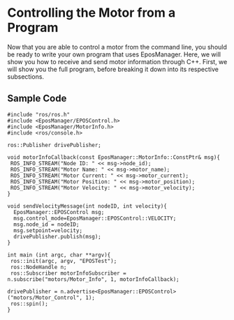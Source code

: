 # Controlling the Motor from a Program #

Now that you are able to control a motor from the command line, you should be ready to write your own program that uses EposManager. Here, we will show you how to receive and send motor information through C++. First, we will show you the full program, before breaking it down into its respective subsections.


## Sample Code ##

```
#include "ros/ros.h"
#include <EposManager/EPOSControl.h>
#include <EposManager/MotorInfo.h>
#include <ros/console.h>

ros::Publisher drivePublisher;

void motorInfoCallback(const EposManager::MotorInfo::ConstPtr& msg){
 ROS_INFO_STREAM("Node ID: " << msg->node_id);
 ROS_INFO_STREAM("Motor Name: " << msg->motor_name);
 ROS_INFO_STREAM("Motor Current: " << msg->motor_current);
 ROS_INFO_STREAM("Motor Position: " << msg->motor_position);
 ROS_INFO_STREAM("Motor Velocity: " << msg->motor_velocity);
}

void sendVelocityMessage(int nodeID, int velocity){
  EposManager::EPOSControl msg;
  msg.control_mode=EposManager::EPOSControl::VELOCITY;
  msg.node_id = nodeID;
  msg.setpoint=velocity;
  drivePublisher.publish(msg);
}

int main (int argc, char **argv){
 ros::init(argc, argv, "EPOSTest");
 ros::NodeHandle n;
 ros::Subscriber motorInfoSubscriber = n.subscribe("motors/Motor_Info", 1, motorInfoCallback);

drivePublisher = n.advertise<EposManager::EPOSControl>("motors/Motor_Control", 1);
 ros::spin();
}

```